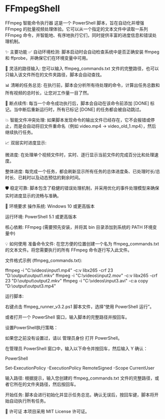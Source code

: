 # FFmpegShell
FFmpeg 智能命令执行器
这是一个 PowerShell 脚本，旨在自动化并增强 FFmpeg 的批量视频处理体验。它可以从一个指定的文本文件中读取一系列 FFmpeg 命令，并智能地、有序地执行它们，同时提供丰富的进度信息和错误处理机制。

✨ 主要功能
✅ 自动环境检测: 脚本启动时会自动检查系统中是否正确安装 ffmpeg 和 ffprobe，并确保它们在环境变量中可用。

📂 灵活的路径输入: 您可以输入 ffmpeg_commands.txt 文件的完整路径，也可以只输入该文件所在的文件夹路径，脚本会自动查找。

📊 清晰的任务总览: 在执行前，脚本会分析所有待处理的命令，计算出任务总数和所有视频的总时长，让您对工作量一目了然。

🔄 断点续传: 每当一个命令成功执行后，脚本会自动在该命令前添加 [DONE] 标记。当中断后重新运行时，所有已标记 [DONE] 的任务都会被自动跳过。

💥 智能文件冲突处理: 如果脚本发现命令的输出文件已经存在，它不会报错或停止，而是会自动将旧文件重命名（例如 video.mp4 -> video_old_1.mp4），然后继续执行任务。

📈 双层实时进度显示:

微进度: 在处理单个视频文件时，实时、逐行显示当前文件的完成百分比和处理速度。

整体进度: 每完成一个任务，都会刷新显示所有任务的总体进度条、已处理时长/总时长、已耗时以及动态预估的剩余时间。

🛡️ 稳定可靠: 脚本包含了稳健的错误处理机制，并采用优化的事件处理模型来确保实时进度显示的流畅与准确。

🚀 环境要求
操作系统: Windows 10 或更高版本

运行环境: PowerShell 5.1 或更高版本

核心依赖: FFmpeg (需要预先安装，并将其 bin 目录添加到系统的 PATH 环境变量中)

💡 如何使用
准备命令文件:
在您方便的位置创建一个名为 ffmpeg_commands.txt 的文本文件。将您需要执行的所有 FFmpeg 命令逐行写入此文件。

文件格式示例 (ffmpeg_commands.txt):

ffmpeg -i "C:\videos\input1.mp4" -c:v libx265 -crf 23 "D:\output\output1.mkv"
ffmpeg -i "C:\videos\input2.mov" -c:v libx265 -crf 23 "D:\output\output2.mkv"
ffmpeg -i "C:\videos\input3.avi" -c:a copy "D:\output\output3.mp4"

运行脚本:

右键点击 ffmpeg_runner_v3.2.ps1 脚本文件，选择“使用 PowerShell 运行”。

或者打开一个 PowerShell 窗口，输入脚本的完整路径并按回车。

设置PowerShell执行策略：

如果您之前没有设置过，请以 管理员身份 打开 PowerShell。

在管理员 PowerShell 窗口中，输入以下命令并按回车，然后输入 Y 确认：

PowerShell

Set-ExecutionPolicy -ExecutionPolicy RemoteSigned -Scope CurrentUser

输入路径:
根据提示，输入您创建的 ffmpeg_commands.txt 文件的完整路径，或者它所在的文件夹路径，然后按回车。

开始任务:
脚本会进行初始化并显示任务总览。确认无误后，按回车键，脚本将开始自动执行所有任务。

📄 许可证
本项目采用 MIT License 许可证。
